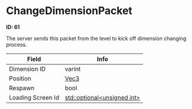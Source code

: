 # ChangeDimensionPacket

**ID: 61**  

The server sends this packet from the level to kick off dimension changing process.

<table><thead><tr><th>Field</th><th>Info</th></tr></thead><tbody>
<tr><td>Dimension ID</td><td>varint</td></tr>
<tr><td>Position</td><td><a href="../types/Vec3.md">Vec3</a></td></tr>
<tr><td>Respawn</td><td>bool</td></tr>
<tr><td>Loading Screen Id</td><td><a href="../types/Optional_unsigned int.md">std::optional&lt;unsigned int&gt;</a></td></tr>
</tbody></table>